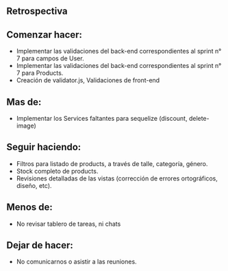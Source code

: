 ## Retrospectiva

## Comenzar hacer:
- Implementar las validaciones del back-end correspondientes al sprint n° 7 para campos de User.
- Implementar las validaciones del back-end correspondientes al sprint n° 7 para Products.
- Creación de validator.js, Validaciones de front-end 
  
## Mas de:
- Implementar los Services faltantes para sequelize (discount, delete-image)
  
## Seguir haciendo:
- Filtros para listado de products, a través de talle, categoría, género.
- Stock completo de products.
- Revisiones detalladas de las vistas (corrección de errores ortográficos, diseño, etc).

## Menos de:
- No revisar tablero de tareas, ni chats

## Dejar de hacer:
- No comunicarnos o asistir a las reuniones.


